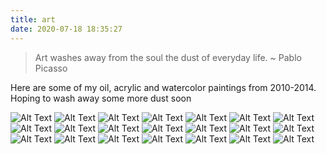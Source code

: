 ```yaml
---
title: art
date: 2020-07-18 18:35:27
---
```

> Art washes away from the soul the dust of everyday life.
> ~ Pablo Picasso  

Here are some of my oil, acrylic and watercolor paintings from 2010-2014. Hoping to wash away some more dust soon

![Alt Text](/assets/art/bear.jpg)
![Alt Text](/assets/art/Harbour.jpg)
![Alt Text](/assets/art/01.jpg)
![Alt Text](/assets/art/02.jpg)
![Alt Text](/assets/art/03.jpg)
![Alt Text](/assets/art/04.jpg)
![Alt Text](/assets/art/05.jpg)
![Alt Text](/assets/art/06.jpg)
![Alt Text](/assets/art/07.jpg)
![Alt Text](/assets/art/08.jpg)
![Alt Text](/assets/art/09.jpg)
![Alt Text](/assets/art/10.jpg)
![Alt Text](/assets/art/11.jpg)
![Alt Text](/assets/art/12.jpg)
![Alt Text](/assets/art/13.jpg)
![Alt Text](/assets/art/14.jpg)
![Alt Text](/assets/art/15.jpg)
![Alt Text](/assets/art/16.jpg)
![Alt Text](/assets/art/17.jpg)
![Alt Text](/assets/art/18.jpg)
![Alt Text](/assets/art/19.jpg)

